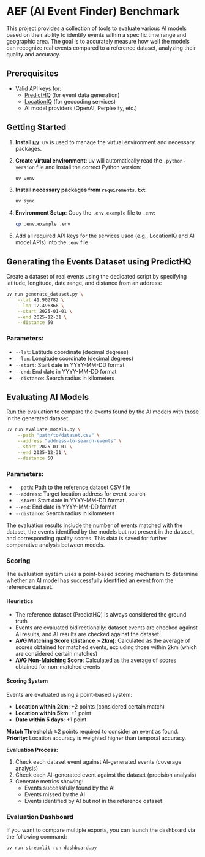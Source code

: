 # AEF (AI Event Finder) Benchmark

This project provides a collection of tools to evaluate various AI models based on their
ability to identify events within a specific time range and geographic area. The goal is to accurately measure how well
the models can recognize real events compared to a reference dataset, analyzing their quality and accuracy.

## Prerequisites

- Valid API keys for:
    - [PredictHQ](https://www.predicthq.com/products/events) (for event data generation)
    - [LocationIQ](https://locationiq.com/) (for geocoding services)
    - AI model providers (OpenAI, Perplexity, etc.)

## Getting Started

1. **Install [uv](https://docs.astral.sh/uv/getting-started/installation/#pypi)**:
   uv is used to manage the virtual environment and necessary packages.

2. **Create virtual environment**:
   uv will automatically read the `.python-version` file and install the correct Python version:

   ```bash
   uv venv
   ```

3. **Install necessary packages from `requirements.txt`**

   ```bash
   uv sync
   ```

4. **Environment Setup**: Copy the `.env.example` file to `.env`:

   ```bash
   cp .env.example .env
   ```

5. Add all required API keys for the services used (e.g., LocationIQ and AI model APIs) into the `.env` file.

## Generating the Events Dataset using PredictHQ

Create a dataset of real events using the dedicated script by specifying latitude,
longitude, date range, and
distance from an address:

```bash
uv run generate_dataset.py \
    --lat 41.902782 \
    --lon 12.496366 \
    --start 2025-01-01 \
    --end 2025-12-31 \
    --distance 50
```

### Parameters:

- `--lat`: Latitude coordinate (decimal degrees)
- `--lon`: Longitude coordinate (decimal degrees)
- `--start`: Start date in YYYY-MM-DD format
- `--end`: End date in YYYY-MM-DD format
- `--distance`: Search radius in kilometers

## Evaluating AI Models

Run the evaluation to compare the events found by the AI models with those in the generated
dataset:

```bash
uv run evaluate_models.py \
    --path "path/to/dataset.csv" \
    --address "address-to-search-events" \
    --start 2025-01-01 \
    --end 2025-12-31 \
    --distance 50
```

### Parameters:

- `--path`: Path to the reference dataset CSV file
- `--address`: Target location address for event search
- `--start`: Start date in YYYY-MM-DD format
- `--end`: End date in YYYY-MM-DD format
- `--distance`: Search radius in kilometers

The evaluation results include the number of events matched with the dataset, the events identified by the models but
not present in the dataset, and corresponding quality scores. This data is saved for further comparative analysis
between models.

### Scoring

The evaluation system uses a point-based scoring mechanism to determine whether an AI model has successfully identified
an event from the reference dataset.

#### Heuristics

- The reference dataset (PredictHQ) is always considered the ground truth
- Events are evaluated bidirectionally: dataset events are checked against AI results, and AI results are checked
  against the dataset
- **AVG Matching Score (distance > 2km)**: Calculated as the average of scores obtained for matched events, excluding
  those within 2km (which are considered certain matches)
- **AVG Non-Matching Score**: Calculated as the average of scores obtained for non-matched events

#### Scoring System

Events are evaluated using a point-based system:

- **Location within 2km**: +2 points (considered certain match)
- **Location within 5km**: +1 point
- **Date within 5 days**: +1 point

**Match Threshold:** ≥2 points required to consider an event as found.
**Priority:** Location accuracy is weighted higher than temporal accuracy.

**Evaluation Process:**

1. Check each dataset event against AI-generated events (coverage analysis)
2. Check each AI-generated event against the dataset (precision analysis)
3. Generate metrics showing:
    - Events successfully found by the AI
    - Events missed by the AI
    - Events identified by AI but not in the reference dataset

### Evaluation Dashboard

If you want to compare multiple exports, you can launch the dashboard via the following command:

```bash
uv run streamlit run dashboard.py
```

